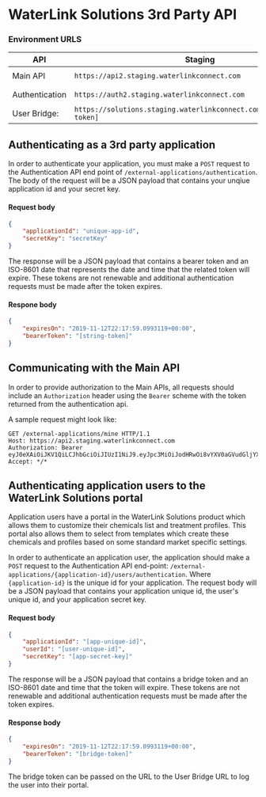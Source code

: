 # WaterLink Solutions 3rd Party API

### Environment URLS

API | Staging | Production
---|---|---
Main API | `https://api2.staging.waterlinkconnect.com` | `https://wls-api.waterlinkconnect.com`
Authentication | `https://auth2.staging.waterlinkconnect.com` | `https://wls-auth.waterlinkconnect.com`
User Bridge: | `https://solutions.staging.waterlinkconnect.com/bridge/[bridge-token]` | N/A




## Authenticating as a 3rd party application

In order to authenticate your application, you must make a `POST` request to the Authentication API end point of `/external-applications/authentication`.  The body of the request will be a JSON payload that contains your unqiue application id and your secret key.  

#### Request body
```json
{
    "applicationId": "unique-app-id",
    "secretKey": "secretKey"
}
```

The response will be a JSON payload that contains a bearer token and an ISO-8601 date that represents the date and time that the related token will expire.  These tokens are not renewable and additional authentication requests must be made after the token expires.

#### Respone body
```json
{
    "expiresOn": "2019-11-12T22:17:59.0993119+00:00",
    "bearerToken": "[string-token]"
}
```

## Communicating with the Main API

In order to provide authorization to the Main APIs, all requests should include an `Authorization` header using the `Bearer` scheme with the token returned from the authentication api.

A sample request might look like:

```http
GET /external-applications/mine HTTP/1.1
Host: https://api2.staging.waterlinkconnect.com
Authorization: Bearer eyJ0eXAiOiJKV1QiLCJhbGciOiJIUzI1NiJ9.eyJpc3MiOiJodHRwOi8vYXV0aGVudGljYXRpb24ubGFtb3R0ZS5jb20iLCJ
Accept: */*
```


## Authenticating application users to the WaterLink Solutions portal

Application users have a portal in the WaterLink Solutions product which allows them to customize their chemicals list and treatment profiles.  This portal also allows them to select from templates which create these chemicals and profiles based on some standard market specific settings.

In order to authenticate an application user, the application should make a `POST` request to the Authentication API end-point: `/external-applications/{application-id}/users/authentication`.  Where `{application-id}` is the unique id for your application.  The request body will be a JSON payload that contains your application unique id, the user's unique id, and your application secret key.

#### Request body
```json
{
    "applicationId": "[app-unique-id]",
    "userId": "[user-unique-id]",
    "secretKey": "[app-secret-key]"
}
```

The response will be a JSON payload that contains a bridge token and an ISO-8601 date and time that the token will expire.  These tokens are not renewable and additional authentication requests must be made after the token expires.

#### Response body
```json
{
    "expiresOn": "2019-11-12T22:17:59.0993119+00:00",
    "bearerToken": "[bridge-token]"
}
```


The bridge token can be passed on the URL to the User Bridge URL to log the user into their portal.